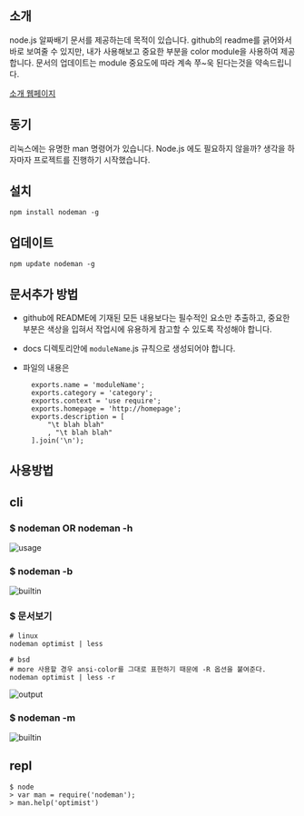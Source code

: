 소개
-----

  node.js 알짜배기 문서를 제공하는데 목적이 있습니다. github의 readme를 긁어와서 바로 보여줄 수 있지만, 내가 사용해보고 중요한 부분을 color module을 사용하여 제공합니다. 문서의 업데이트는 module 중요도에 따라 계속 쭈~욱 된다는것을 약속드립니다.
  
  [소개 웹페이지](http://nanha.github.com/nodeman/)
  
  
동기
-------

  리눅스에는 유명한 man 명령어가 있습니다. Node.js 에도 필요하지 않을까? 생각을 하자마자 프로젝트를 진행하기 시작했습니다.


설치
-----

    npm install nodeman -g

업데이트
--------

    npm update nodeman -g


문서추가 방법
--------------

- github에 README에 기재된 모든 내용보다는 필수적인 요소만 추출하고, 중요한 부분은 색상을 입혀서 작업시에 유용하게 참고할 수 있도록 작성해야 합니다.
- docs 디렉토리안에 <code>moduleName</code>.js 규칙으로 생성되어야 합니다.
- 파일의 내용은

        exports.name = 'moduleName';
        exports.category = 'category';
        exports.context = 'use require';
        exports.homepage = 'http://homepage';
        exports.description = [
            "\t blah blah"
            , "\t blah blah"
        ].join('\n');



사용방법
----------

## cli

### $ nodeman OR nodeman -h
![usage](http://nanha.com/images/nodeb/nodeman_cli.png)

### $ nodeman -b
![builtin](http://nanha.com/images/nodeb/nodeman_list.png)

### $ 문서보기

    # linux
    nodeman optimist | less

    # bsd
    # more 사용할 경우 ansi-color를 그대로 표현하기 때문에 -R 옵션을 붙여준다.
    nodeman optimist | less -r

![output](http://nanha.com/images/nodeb/nodeman_optimist.png)

### $ nodeman -m
![builtin](http://nanha.com/images/nodeb/nodeman_npm_most_depend_on_list.png)

## repl

    $ node
    > var man = require('nodeman');
    > man.help('optimist')


